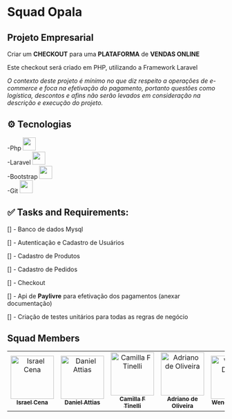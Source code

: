 # Squad Opala 

## Projeto Empresarial

Criar um **CHECKOUT** para uma **PLATAFORMA** de **VENDAS ONLINE**

Este checkout será criado em PHP, utilizando a Framework Laravel

*O contexto deste projeto é mínimo no que diz respeito a operações de e-commerce e foca na efetivação do pagamento, portanto questões como logística, descontos e afins não serão levados em consideração na descrição e execução do projeto.*

## ⚙️ Tecnologias


-Php <img height=30 src="https://cdn.jsdelivr.net/gh/devicons/devicon/icons/php/php-original.svg" /><br>
-Laravel <img height=30 src="https://cdn.jsdelivr.net/gh/devicons/devicon/icons/laravel/laravel-plain.svg" /> <br>
-Bootstrap <img height=30 src="https://cdn.jsdelivr.net/gh/devicons/devicon/icons/bootstrap/bootstrap-original.svg" /> <br>
-Git <img height=30 src="https://cdn.jsdelivr.net/gh/devicons/devicon/icons/git/git-plain.svg" /> <br>


## ✅ Tasks and Requirements:

[] -  Banco de dados Mysql

[] - Autenticação e Cadastro de Usuários

[] - Cadastro de Produtos

[] - Cadastro de Pedidos

[] - Checkout

[] - Api de **Paylivre** para efetivação dos pagamentos (anexar documentação)

[] - Criação de testes unitários para todas as regras de negócio

## Squad Members

<table>
  <tr>
    <td align="center">
      <a href="https://github.com/israelcena">
        <img src="https://avatars.githubusercontent.com/u/1072865" width="100px;" alt="Israel Cena"/><br>
        <sub>
          <b>Israel Cena</b>
        </sub>
      </a>
    </td>
    <td align="center">
      <a href="https://github.com/attiasdan">
        <img src="https://user-images.githubusercontent.com/105465397/177876591-e204fd27-ce4b-4dc6-93d4-a43ddcb945b7.png" width="100px;" alt="Daniel Attias"/><br>
        <sub>
          <b>Daniel Attias</b>
        </sub>
      </a>
    </td>
    <td align="center">
      <a href="https://github.com/camilaftin">
        <img src="https://user-images.githubusercontent.com/105465397/177876099-8c1ee54f-92cf-4e23-8245-c3b61bf70341.png" width="100px;" alt="Camilla F Tinelli"/><br>
        <sub>
          <b>Camilla F Tinelli</b>
        </sub>
      </a>
    </td>
    <td align="center">
      <a href="https://github.com/adrianoarch">
        <img src="https://user-images.githubusercontent.com/105465397/177875129-710a8392-de8f-4a23-9977-ef66d47a9dfd.png" width="100px;" alt="Adriano de Oliveira"/><br>
        <sub>
          <b>Adriano de Oliveira</b>
        </sub>
      </a>
    </td>
    <td align="center">
      <a href="https://github.com/Wendeldev87">
        <img src="https://user-images.githubusercontent.com/105465397/177876937-36faa56f-28c6-4306-929b-f883dc275798.png" width="100px;" alt="Wendel Duarte"/><br>
        <sub>
          <b>Wendel Duarte</b>
        </sub>
      </a>
    </td>            
    <td align="center">
      <a href="https://github.com/ErikMacedo">
        <img src="https://user-images.githubusercontent.com/105465397/177873630-33b7d350-8709-4376-b7b9-7a1c286bfb02.png" width="100px;" alt="Erik Macêdo"/><br>
        <sub>
          <b>Erik Macêdo</b>
        </sub>
      </a>
    </td>
  </tr>
</table>
